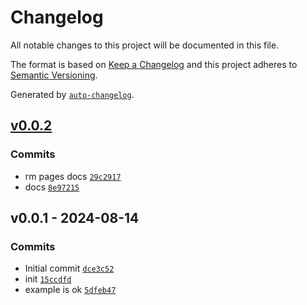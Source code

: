 # Changelog

All notable changes to this project will be documented in this file.

The format is based on [Keep a Changelog](https://keepachangelog.com/en/1.0.0/)
and this project adheres to [Semantic Versioning](https://semver.org/spec/v2.0.0.html).

Generated by [`auto-changelog`](https://github.com/CookPete/auto-changelog).

## [v0.0.2](https://github.com/substrate-system/arrow-next/compare/v0.0.1...v0.0.2)

### Commits

- rm pages docs [`29c2917`](https://github.com/substrate-system/arrow-next/commit/29c29172b9d574ea507f02aac36f2a33c258c650)
- docs [`8e97215`](https://github.com/substrate-system/arrow-next/commit/8e972154f379a258a058c2d0428f26ca03a652fd)

## v0.0.1 - 2024-08-14

### Commits

- Initial commit [`dce3c52`](https://github.com/substrate-system/arrow-next/commit/dce3c52b126bf60504468e6c3ee82976a5c20de5)
- init [`15ccdfd`](https://github.com/substrate-system/arrow-next/commit/15ccdfdc7f72b845b669b191325734572cf3035a)
- example is ok [`5dfeb47`](https://github.com/substrate-system/arrow-next/commit/5dfeb479443cf528b5c2e04c0010da04d39fdb6f)
